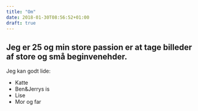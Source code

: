 ```yaml
---
title: "Om"
date: 2018-01-30T08:56:52+01:00
draft: true
---
```


## Jeg er 25 og min store passion er at tage billeder af store og små beginvenehder.

Jeg kan godt lide:

* Katte
* Ben&Jerrys is
* Lise
* Mor og far